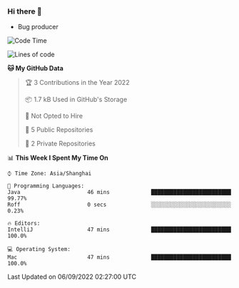 ### Hi there 👋
* Bug producer
<!--START_SECTION:waka-->
![Code Time](http://img.shields.io/badge/Code%20Time-696%20hrs%2047%20mins-blue)

![Lines of code](https://img.shields.io/badge/From%20Hello%20World%20I%27ve%20Written-5%20Thousand%20lines%20of%20code-blue)

**🐱 My GitHub Data** 

> 🏆 3 Contributions in the Year 2022
 > 
> 📦 1.7 kB Used in GitHub's Storage 
 > 
> 🚫 Not Opted to Hire
 > 
> 📜 5 Public Repositories 
 > 
> 🔑 2 Private Repositories  
 > 
📊 **This Week I Spent My Time On** 

```text
⌚︎ Time Zone: Asia/Shanghai

💬 Programming Languages: 
Java                     46 mins             █████████████████████████   99.77% 
Roff                     0 secs              ░░░░░░░░░░░░░░░░░░░░░░░░░   0.23%

🔥 Editors: 
IntelliJ                 47 mins             █████████████████████████   100.0%

💻 Operating System: 
Mac                      47 mins             █████████████████████████   100.0%

```


 Last Updated on 06/09/2022 02:27:00 UTC
<!--END_SECTION:waka-->
